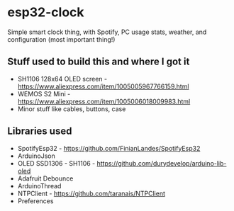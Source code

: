 # esp32-clock
Simple smart clock thing, with Spotify, PC usage stats, weather, and configuration (most important thing!)

## Stuff used to build this and where I got it
* SH1106 128x64 OLED screen - https://www.aliexpress.com/item/1005005967766159.html
* WEMOS S2 Mini - https://www.aliexpress.com/item/1005006018009983.html
* Minor stuff like cables, buttons, case

## Libraries used
* SpotifyEsp32 - https://github.com/FinianLandes/SpotifyEsp32
* ArduinoJson
* OLED SSD1306 - SH1106 - https://github.com/durydevelop/arduino-lib-oled
* Adafruit Debounce
* ArduinoThread
* NTPClient - https://github.com/taranais/NTPClient
* Preferences

